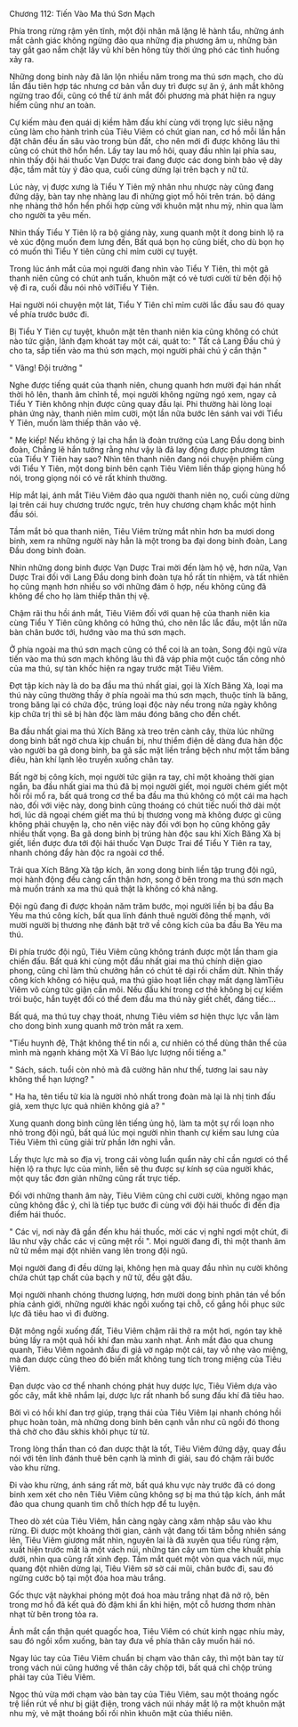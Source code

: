 




Chương 112: Tiến Vào Ma thú Sơn Mạch


Phía trong rừng rậm yên tĩnh, một đội nhân mã lặng lẽ hành tẩu, những ánh mắt cảnh giác không ngừng đảo qua những địa phương âm u, những bàn tay gắt gao nắm chặt lấy vũ khí bên hông tùy thời ứng phó các tình huống xảy ra.

Những dong binh này đã lăn lộn nhiều năm trong ma thú sơn mạch, cho dù lần đầu tiên hợp tác nhưng cơ bản vẫn duy trì được sự ăn ý, ánh mắt không ngừng trao đổi, cũng có thể từ ánh mắt đối phương mà phát hiện ra nguy hiểm cũng như an toàn.

Cự kiếm màu đen quái dị kiềm hãm đấu khí cùng với trọng lực siêu nặng cũng làm cho hành trình của Tiêu Viêm có chút gian nan, cơ hồ mỗi lần hắn đặt chân đều ấn sâu vào trong bùn đất, cho nên mới đi được không lâu thì cũng có chút thở hổn hển. Lấy tay lau mồ hôi, quay đầu nhìn lại phía sau, nhìn thấy đội hái thuốc Vạn Dược trai đang được các dong binh bảo vệ dày đặc, tầm mắt tùy ý đảo qua, cuối cùng dừng lại trên bạch y nữ tử.

Lúc này, vị được xưng là Tiểu Y Tiên mỹ nhân nhu nhược này cũng đang đứng dậy, bàn tay nhẹ nhàng lau đi những giọt mồ hôi trên trán. bộ dáng nhẹ nhàng thở hổn hển phối hợp cùng với khuôn mặt nhu mỳ, nhìn qua làm cho người ta yêu mến.

Nhìn thấy Tiểu Y Tiên lộ ra bộ giáng này, xung quanh một ít dong binh lộ ra vẻ xúc động muốn đem lưng đến, Bất quá bọn họ cũng biết, cho dù bọn họ có muốn thì Tiểu Y tiên cũng chỉ mỉm cười cự tuyệt.

Trong lúc ánh mắt của mọi người đang nhìn vào Tiểu Y Tiên, thì một gã thanh niên cũng có chút anh tuấn, khuôn mặt có vẻ tươi cười từ bên đội hộ vệ đi ra, cuối đầu nói nhỏ vớiTiểu Y Tiên.

Hai người nói chuyện một lát, Tiểu Y Tiên chỉ mỉm cười lắc đầu sau đó quay về phía trước bước đi.

Bị Tiểu Y Tiên cự tuyệt, khuôn mặt tên thanh niên kia cũng không có chút nào tức giận, lãnh đạm khoát tay một cái, quát to: " Tất cả Lang Đầu chú ý cho ta, sắp tiến vào ma thú sơn mạch, mọi người phải chú ý cẩn thận "

" Vâng! Đội trưởng "

Nghe được tiếng quát của thanh niên, chung quanh hơn mười đại hán nhất thời hô lên, thanh âm chỉnh tề, mọi người không ngừng ngó xem, ngay cả Tiểu Y Tiên không nhịn được cũng quay đầu lại. Phi thường hài lòng loại phản ứng này, thanh niên mỉm cười, một lần nữa bước lên sánh vai với Tiểu Y Tiên, muốn làm thiếp thân vảo vệ.

" Mẹ kiếp! Nếu không ỷ lại cha hắn là đoàn trưởng của Lang Đầu dong binh đoàn, Chẳng lẽ hắn tưởng rằng như vậy là đã lay động được phương tâm của Tiểu Y Tiên hay sao? Nhìn tên thanh niên đang nói chuyện phiếm cùng với Tiểu Y Tiên, một dong binh bên cạnh Tiêu Viêm liền thấp giọng hùng hổ nói, trong giọng nói có vẻ rất khinh thường.

Híp mắt lại, ánh mắt Tiêu Viêm đảo qua người thanh niên nọ, cuối cùng dừng lại trên cái huy chương trước ngực, trên huy chương chạm khắc một hình đầu sói.

Tầm mắt bỏ qua thanh niên, Tiêu Viêm trừng mắt nhìn hơn ba mươi dong binh, xem ra những người này hẳn là một trong ba đại dong binh đoàn, Lang Đầu dong binh đoàn.

Nhìn những dong binh được Vạn Dược Trai mời đến làm hộ vệ, hơn nữa, Vạn Dược Trai đối với Lang Đầu dong binh đoàn tựa hồ rất tín nhiệm, và tất nhiên họ cũng mạnh hơn nhiều so với những đám ô hợp, nếu không cũng đã không để cho họ làm thiếp thân thị vệ.

Chậm rãi thu hồi ánh mắt, Tiêu Viêm đối với quan hệ của thanh niên kia cùng Tiểu Y Tiên cũng không có hứng thú, cho nên lắc lắc đầu, một lần nữa bàn chân bước tới, hướng vào ma thú sơn mạch.

Ở phía ngoài ma thú sơn mạch cũng có thể coi là an toàn, Song đội ngũ vừa tiến vào ma thú sơn mạch không lâu thì đã váp phỉa một cuộc tấn công nhỏ của ma thú, sự tàn khốc hiện ra ngay trước mặt Tiêu Viêm.

Đợt tập kích này là do ba đầu ma thú nhất giai, gọi là Xích Băng Xà, loại ma thú này cũng thường thấy ở phía ngoài ma thú sơn mạch, thuộc tính là băng, trong băng lại có chứa độc, trúng loại độc này nếu trong nửa ngày không kịp chữa trị thì sẽ bị hàn độc làm máu đóng băng cho đến chết.

Ba đầu nhất giai ma thú Xích Băng xà treo trên cành cây, thừa lúc những dong binh bất ngờ chưa kịp chuẩn bị, như thiểm điện dễ dàng đưa hàn độc vào người ba gã dong binh, ba gã sắc mặt liền trắng bệch như một tấm băng điêu, hàn khí lạnh lẽo truyền xuống chân tay.

Bất ngờ bị công kích, mọi người tức giận ra tay, chỉ một khoảng thời gian ngắn, ba đầu nhất giai ma thú đã bị mọi người giết, mọi người chém giết một hồi rồi mổ ra, bất quá trong cơ thể ba đầu ma thú không có một cái ma hạch nào, đối với việc này, dong binh cũng thoáng có chút tiếc nuối thở dài một hơi, lúc dã ngoại chém giết ma thú bị thương vong mà không được gì cũng không phải chuyện lạ, cho nên việc này đối với bọn họ cũng không gây nhiều thất vọng. Ba gã dong binh bị trúng hàn độc sau khi Xích Băng Xà bị giết, liền được đưa tới đội hái thuốc Vạn Dược Trai để Tiểu Y Tiên ra tay, nhanh chóng đẩy hàn độc ra ngoài cơ thể.

Trải qua Xích Băng Xà tập kích, ăn xong dong binh liền tập trung đội ngũ, mọi hành động đều càng cẩn thận hơn, song ở bên trong ma thú sơn mạch mà muốn tránh xa ma thú quả thật là không có khả năng.

Đội ngũ đang đi được khoản năm trăm bước, mọi người liền bị ba đầu Ba Yêu ma thú công kích, bất qua lính đánh thuê người đông thế mạnh, với mười người bị thương nhẹ đánh bật trở về công kích của ba đầu Ba Yêu ma thú.

Đi phía trước đội ngũ, Tiêu Viêm cũng không tránh được một lần tham gia chiến đấu. Bất quá khi cùng một đầu nhất giai ma thú chính diện giao phong, cũng chỉ làm thủ chưởng hắn có chút tê dại rồi chấm dứt. Nhìn thấy công kích không có hiệu quả, ma thú giảo hoạt liền chạy mất dạng làmTiêu Viêm vô cùng tức giận cắn môi. Nếu đấu khí trong cơ thẻ không bị cự kiếm trói buộc, hắn tuyệt đối có thể đem đầu ma thú này giết chết, đáng tiếc…

Bất quá, ma thú tuy chạy thoát, nhưng Tiêu viêm sơ hiện thực lực vẫn làm cho dong binh xung quanh mở tròn mắt ra xem.

"Tiểu huynh đệ, Thật không thể tin nổi a, cư nhiên có thể dùng thân thể của mình mà ngạnh kháng một Xà Vĩ Báo lực lượng nổi tiếng a."

" Sách, sách. tuổi còn nhỏ mà đã cường hãn như thế, tương lai sau này không thể hạn lượng? "

" Ha ha, tên tiểu tử kia là người nhỏ nhất trong đoàn mà lại là nhị tinh đấu giả, xem thực lực quả nhiên không giả a? "

Xung quanh dong binh cũng lên tiếng ủng hộ, làm ta một sự rối loạn nho nhỏ trong đội ngũ, bất quá lúc mọi người nhìn thanh cự kiếm sau lưng của Tiêu Viêm thì cũng giải trừ phần lớn nghi vẫn.

Lấy thực lực mà so địa vị, trong cái vòng luẩn quẩn này chỉ cần ngươi có thể hiện lộ ra thực lực của mình, liền sẽ thu được sự kính sợ của người khác, một quy tắc đơn giản những cũng rất trực tiếp.

Đối với những thanh âm này, Tiêu Viêm cũng chỉ cười cười, không ngạo mạn cũng không đắc ý, chỉ là tiếp tục bước đi cùng với đội hái thuốc đi đến địa điểm hái thuốc.

" Các vị, nơi này đã gần đến khu hái thuốc, mời các vị nghỉ ngơi một chút, đi lâu như vậy chắc các vị cũng mệt rồi ". Mọi người đang đi, thì một thanh âm nữ tử mềm mại đột nhiên vang lên trong đội ngũ.

Mọi người đang đi đều dừng lại, không hẹn mà quay đầu nhìn nụ cười không chứa chút tạp chất của bạch y nữ tử, đều gật đầu.

Mọi người nhanh chóng thương lượng, hơn mười dong binh phân tán về bốn phía cảnh giới, những người khác ngồi xuống tại chỗ, cố gắng hồi phục sức lực đã tiêu hao vì đi đường.

Đặt mông ngồi xuống đất, Tiêu Viêm chậm rãi thở ra một hơi, ngón tay khẽ búng lấy ra một quả hồi khí đan màu xanh nhạt. Ánh mắt đảo qua chung quanh, Tiêu Viêm ngoảnh đầu đi giả vờ ngáp một cái, tay vỗ nhẹ vào miệng, mà đan dược cũng theo đó biến mất không tung tích trong miệng của Tiêu Viêm.

Đan dược vào cơ thể nhanh chóng phát huy dược lực, Tiêu Viêm dựa vào gốc cây, mắt khẽ nhắm lại, dược lực rất nhanh bổ sung đấu khí đã tiêu hao.

Bởi vì có hồi khí đan trợ giúp, trạng thái của Tiêu Viêm lại nhanh chóng hồi phục hoàn toàn, mà những dong binh bên cạnh vẫn như cũ ngồi đó thong thả chờ cho đâu skhis khôi phục từ từ.

Trong lòng thần than có đan dược thật là tốt, Tiêu Viêm đứng dậy, quay đầu nói với tên lính đánh thuê bên cạnh là mình đi giải, sau đó chậm rãi bước vào khu rừng.

Đi vào khu rừng, ánh sáng rất mờ, bất quá khu vực này trước đã có dong binh xem xét cho nên Tiêu Viêm cũng không sợ bị ma thú tập kích, ánh mắt đảo qua chung quanh tìm chỗ thích hợp để tu luyện.

Theo dò xét của Tiêu Viêm, hắn càng ngày càng xâm nhập sâu vào khu rừng. Đi dược một khoảng thời gian, cảnh vật đang tối tăm bỗng nhiên sáng lên, Tiêu Viêm giương mắt nhìn, nguyên lai là đã xuyên qua tiểu rùng rậm, xuất hiện trước mắt là một vách núi, những tán cây um tùm che khuất phía dưới, nhìn qua cũng rất xinh đẹp. Tầm mắt quét một vòn qua vách núi, mục quang đột nhiên dừng lại, Tiêu Viêm sờ sờ cái mũi, chân bước đi, sau đó ngừng cước bộ tại một đóa hoa màu trắng.

Gốc thực vật nàykhai phóng một đoá hoa màu trắng nhạt đã nở rộ, bên trong mơ hồ đã kết quả đỏ đậm khi ẩn khi hiện, một cỗ hương thơm nhàn nhạt từ bên trong tỏa ra.

Ánh mắt cẩn thận quét quagốc hoa, Tiêu Viêm có chút kinh ngạc nhíu mày, sau đó ngồi xổm xuống, bàn tay đưa về phía thân cây muốn hái nó.

Ngay lúc tay của Tiêu Viêm chuẩn bị chạm vào thân cây, thì một bàn tay từ trong vách núi cũng hướng về thân cây chộp tới, bất quá chỉ chộp trúng phải tay của Tiêu Viêm.

Ngọc thủ vừa mới chạm vào bàn tay của Tiêu Viêm, sau một thoáng ngốc trệ liền rút về như bị giật điện, trong vách núi nháy mắt lộ ra một khuôn mặt nhu mỳ, vẻ mặt thoáng bối rối nhìn khuôn mặt của thiếu niên.




